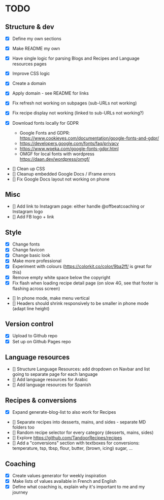 # TODO

## Structure & dev

- [x] Define my own sections
- [x] Make README my own
- [x] Have single logic for parsing Blogs and Recipes and Language resources pages
- [x] Improve CSS logic
- [x] Create a domain
- [x] Apply domain - see README for links
- [x] Fix refresh not working on subpages (sub-URLs not working)
- [x] Fix recipe display not working (linked to sub-URLs not working?)
- [x] Download fonts locally for GDPR

  - Google Fonts and GDPR: https://www.cookieyes.com/documentation/google-fonts-and-gdpr/
  - https://developers.google.com/fonts/faq/privacy
  - https://www.wpeka.com/google-fonts-gdpr.html
  - OMGF for local fonts with wordpress https://daan.dev/wordpress/omgf/

- [] Clean up CSS
- [] Cleanup embedded Google Docs / iFrame errors
- [] Fix Google Docs layout not working on phone

## Misc

- [] Add link to Instagram page: either handle @offbeatcoaching or Instagram logo
- [] Add FB logo + link

## Style

- [x] Change fonts
- [x] Change favicon
- [x] Change basic look
- [x] Make more professional
- [x] Experiment with colours (https://colorkit.co/color/9ba2ff/ is great for this)
- [x] Remove empty white space below the copyright
- [x] Fix flash when loading recipe detail page (on slow 4G, see that footer is flashing across screen)

- [] In phone mode, make menu vertical
- [] Headers should shrink responsively to be smaller in phone mode (adapt line height)

## Version control

- [x] Upload to Github repo
- [x] Set up on Github Pages repo

## Language resources

- [] Structure Language Resources: add dropdown on Navbar and list going to separate page for each language
- [] Add language resources for Arabic
- [] Add language resources for Spanish

## Recipes & conversions

- [x] Expand generate-blog-list to also work for Recipes
- [] Separate recipes into desserts, mains, and sides - separate MD folders too
- [] Random recipe selector for every category (desserts, mains, sides)
- [] Explore https://github.com/TandoorRecipes/recipes
- [] Add a "conversions" section with textboxes for conversions: temperature, tsp, tbsp, flour, butter, (brown, icing) sugar, ...

## Coaching

- [x] Create values generator for weekly inspiration
- [x] Make lists of values available in French and English
- [x] Define what coaching is, explain why it's important to me and my journey
